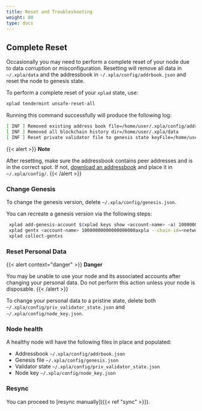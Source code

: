 ```yaml
---
title: Reset and Troubleshooting
weight: 80
type: docs
---
```


## Complete Reset

Occasionally you may need to perform a complete reset of your node due to data corruption or misconfiguration. Resetting will remove all data in `~/.xpla/data` and the addressbook in `~/.xpla/config/addrbook.json` and reset the node to genesis state.

To perform a complete reset of your `xplad` state, use:

```sh
xplad tendermint unsafe-reset-all
```

Running this command successfully will produce the following log:

```sh
[ INF ] Removed existing address book file=/home/user/.xpla/config/addrbook.json
[ INF ] Removed all blockchain history dir=/home/user/.xpla/data
[ INF ] Reset private validator file to genesis state keyFile=/home/user/.xpla/config/priv_validator_key.json stateFile=/home/user/.xpla/data/priv_validator_state.json
```

{{< alert >}}
**Note**

After resetting, make sure the addressbook contains peer addresses and is in the correct spot. If not, [download an addressbook](../join-a-network#1-select-a-network) and place it in `~/.xpla/config/`.
{{< /alert >}}

### Change Genesis

To change the genesis version, delete `~/.xpla/config/genesis.json`.

You can recreate a genesis version via the following steps:

```bash
 xplad add-genesis-account $(xplad keys show <account-name> -a) 100000000000000000000axpla
 xplad gentx <account-name> 10000000000000000000axpla --chain-id=<network-name>
 xplad collect-gentxs
```

### Reset Personal Data

{{< alert context="danger" >}}
**Danger**

You may be unable to use your node and its associated accounts after changing your personal data. Do not perform this action unless your node is disposable.
{{< /alert >}}

To change your personal data to a pristine state, delete both `~/.xpla/config/priv_validator_state.json` and `~/.xpla/config/node_key.json`.

### Node health

A healthy node will have the following files in place and populated:

- Addressbook `~/.xpla/config/addrbook.json`
- Genesis file `~/.xpla/config/genesis.json`
- Validator state `~/.xpla/config/priv_validator_state.json`
- Node key `~/.xpla/config/node_key.json`

### Resync

You can proceed to [resync manually]({{< ref "sync" >}}).

